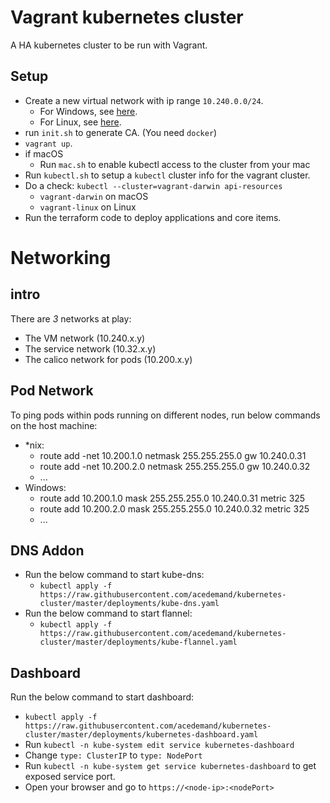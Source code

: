 # Vagrant kubernetes cluster

A HA kubernetes cluster to be run with Vagrant.

## Setup
  * Create a new virtual network with ip range `10.240.0.0/24`.
    * For Windows, see [here](https://superuser.com/questions/339465/creating-a-virtual-nic-on-windows-7).
    * For Linux, see [here](https://www.linux.com/learn/intro-to-linux/2017/5/creating-virtual-machines-kvm-part-2-networking).
  * run `init.sh` to generate CA. (You need `docker`)
  * `vagrant up`.
  * if macOS
    * Run `mac.sh` to enable kubectl access to the cluster from your mac
  * Run `kubectl.sh` to setup a `kubectl` cluster info for the vagrant cluster.
  * Do a check: `kubectl --cluster=vagrant-darwin api-resources`
    * `vagrant-darwin` on macOS
    * `vagrant-linux` on Linux
  * Run the terraform code to deploy applications and core items.

# Networking

## intro

There are *3* networks at play:
* The VM network (10.240.x.y)
* The service network (10.32.x.y)
* The calico network for pods (10.200.x.y)

## Pod Network
To ping pods within pods running on different nodes, run below commands on the host machine:
  * *nix:
    - route add -net 10.200.1.0 netmask 255.255.255.0 gw 10.240.0.31
    - route add -net 10.200.2.0 netmask 255.255.255.0 gw 10.240.0.32
    - ...
  * Windows:
    - route add 10.200.1.0 mask 255.255.255.0 10.240.0.31 metric 325
    - route add 10.200.2.0 mask 255.255.255.0 10.240.0.32 metric 325
    - ...

## DNS Addon
  * Run the below command to start kube-dns:
    - `kubectl apply -f https://raw.githubusercontent.com/acedemand/kubernetes-cluster/master/deployments/kube-dns.yaml`
  * Run the below command to start flannel:
    - `kubectl apply -f https://raw.githubusercontent.com/acedemand/kubernetes-cluster/master/deployments/kube-flannel.yaml`

## Dashboard
Run the below command to start dashboard:
  * `kubectl apply -f https://raw.githubusercontent.com/acedemand/kubernetes-cluster/master/deployments/kubernetes-dashboard.yaml`
  * Run `kubectl -n kube-system edit service kubernetes-dashboard`
  * Change `type: ClusterIP` to `type: NodePort`
  * Run `kubectl -n kube-system get service kubernetes-dashboard` to get exposed service port.
  * Open your browser and go to `https://<node-ip>:<nodePort>`
